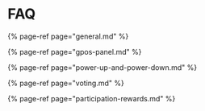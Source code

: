 # FAQ

{% page-ref page="general.md" %}

{% page-ref page="gpos-panel.md" %}

{% page-ref page="power-up-and-power-down.md" %}

{% page-ref page="voting.md" %}

{% page-ref page="participation-rewards.md" %}



